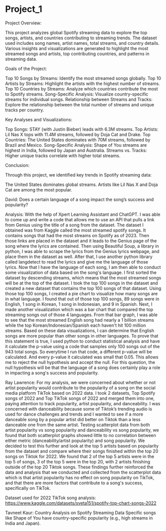 # Project_1

Project Overview:

This project analyzes global Spotify streaming data to explore the top songs, artists, and countries contributing to streaming trends. The dataset used includes song names, artist names, total streams, and country details. Various insights and visualizations are generated to highlight the most streamed songs and artists, top contributing countries, and patterns in streaming data.

Goals of the Project:

Top 10 Songs by Streams: Identify the most streamed songs globally.
Top 10 Artists by Streams: Highlight the artists with the highest number of streams.
Top 10 Countries by Streams: Analyze which countries contribute the most to Spotify streams.
Song-Specific Analysis: Visualize country-specific streams for individual songs.
Relationship between Streams and Tracks: Explore the relationship between the total number of streams and unique tracks per country.

Key Analyses and Visualizations:

Top Songs: STAY (with Justin Bieber) leads with 6.3M streams.
Top Artists: Lil Nas X tops with 11.4M streams, followed by Doja Cat and Drake.
Top Countries: The United States dominates with 70M streams, followed by Brazil and Mexico.
Song-Specific Analysis: Shape of You streams are highest in India, followed by Japan and Australia.
Streams vs. Tracks: Higher unique tracks correlate with higher total streams.

Conclusion:

Through this project, we identified key trends in Spotify streaming data:

The United States dominates global streams.
Artists like Lil Nas X and Doja Cat are among the most popular.











David: Does a certain language of a song impact the song’s success and popularity?

Analysis: With the help of Xpert Learning Assistant and ChatGPT. I was able to come up and write a code that allows me to use an API that pulls a link from Genius using the title of a song from the dataset. The dataset I obtained was from Kaggle called the most streamed spotify songs. It contains songs that had the most streams on Spotify as of 2023. Then those links are placed in the dataset and it leads to the Genius page of the song where the lyrics are contained. Then using Beautiful Soup, a library in python, I was able to scrape the lyrics from the Genius lyrics webpage, and place them in the dataset as well. After that, I use another python library called langdetect to read the lyrics and give me the language of those lyrics. Now that I have the language of each song, I am then able to conduct some visualization of data based on the song's language. I first sorted the dataset by descending streams, which means that the most streamed songs will be at the top of the dataset. I took the top 100 songs in the dataset and created a new dataset that contains the top 100 songs of that dataset. Using those top 100 songs, I created a pie chart to visualize how many songs are in what language. I found that out of those top 100 songs, 89 songs were in English, 1 song in Korean, 1 song in Indonesian, and 9 in Spanish. Next, I made another visualization which was a bar chart that compared the top streaming songs out of those 4 languages. From that bar graph, I was able to see that the most streamed English song had nearly a 1 billion streams while the top Korean/Indonesian/Spanish each haven't hit 100 million streams. Based on these data visualizations, I can determine that English songs are more popular than other songs in other languages. To prove that this statement is true, I used python to conduct statistical analysis and have it calculate the p-value using a code that samples only 100 songs out of the 943 total songs. So everytime I run that code, a different p-value will be calculated. And every p-value it calculated was small that 0.05. This allows me to reject the null hypothesis and accept the null. For this question, the null hypothesis will be that the language of a song does certainly play a role in impacting a song's success and popularity.






Ray Lawrence: For my analysis, we were concerned about whether or not artist popularity would contribute to the popularity of a song on the social media platform TikTok based on 2022 data. I took 2 datasets, Top Spotify songs of 2022 and Top TikTok songs of 2022 and merged them into one, paying attention to track popularity, artist popularity, and danceability. I was concerned with danceability because some of Tiktok’s trending audio is used for dance challenges and trends and I wanted to see if a more danceable song by a popular artist did better on Tiktok than a less danceable one from the same artist. Testing scatterplot data from both artist popularity vs song popularity and danceability vs song popularity, we found that both scatterplot graphs showed little to no correlation between either metric (danceability/artist popularity) and song popularity. We decided to test this further and look at the top 5 artists based on popularity from the dataset and compare where their songs finished within the top 20 songs on Tiktok for 2022. We found that 2 of the top 5 artists were in the top 5 of songs, 3 of the top 5 were in the top 20, with 2 artists finishing outside of the top 20 Tiktok songs. These findings further reinforced the data and analysis that we conducted and collected from the scatterplot data which is that artist popularity has no effect on song popularity on TikTok, and that there are more factors that contribute to a song's success, specifically on TikTok.

Dataset used for 2022 TikTok song analysis: https://www.kaggle.com/datasets/sveta151/spotify-top-chart-songs-2022







Tavneet Kaur: Country Analysis on Spotify Streaming Data
Specific songs like Shape of You have country-specific popularity (e.g., high streams in India and Japan).



